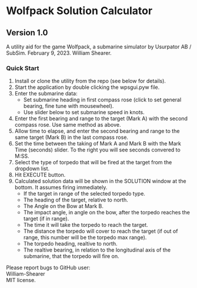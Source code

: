 # Wolfpack Solution Calculator
## Version 1.0
A utility aid for the game Wolfpack, a submarine simulator by Usurpator AB / SubSim.
February 9, 2023. William Shearer.  

### Quick Start  
1. Install or clone the utility from the repo (see below for details).  
2. Start the application by double clicking the wpsgui.pyw file.  
3. Enter the submarine data:
	* Set submarine heading in first compass rose (click to set general bearing, fine tune with mousewheel).  
	* Use slider below to set submarine speed in knots.  
4. Enter the first bearing and range to the target (Mark A) with the second compass rose. Use same method as above.  
5. Allow time to elapse, and enter the second bearing and range to the same target (Mark B) in the last compass rose.  
6. Set the time between the taking of Mark A and Mark B with the Mark Time (seconds) slider. To the right you will see seconds convered to M:SS.  
7. Select the type of torpedo that will be fired at the target from the dropdown list.  
8. Hit EXECUTE button.  
9. Calculated solution data will be shown in the SOLUTION window at the bottom. It assumes firing immediately.  
	* If the target in range of the selected torpedo type.  
	* The heading of the target, relative to north.  
	* The Angle on the Bow at Mark B.  
	* The impact angle, in angle on the bow, after the torpedo reaches the target (if in range).  
	* The time it will take the torpedo to reach the target.  
	* The distance the torpedo will cover to reach the target (if out of range, this number will be the torpedo max range).  
	* The torpedo heading, realtive to north.  
	* The realtive bearing, in relation to the longitudinal axis of the submarine, that the torpedo will fire on.  




Please report bugs to GitHub user:  
William-Shearer  
MIT license.  
  
